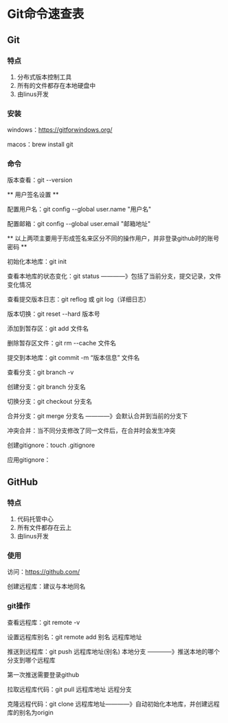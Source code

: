 # Git命令速查表

## Git

### 特点

1. 分布式版本控制工具
2. 所有的文件都存在本地硬盘中
3. 由linus开发

### 安装

windows：https://gitforwindows.org/

macos：brew install git

### 命令

版本查看：git --version

** 用户签名设置 **

配置用户名：git config --global user.name "用户名"

配置邮箱：git config --global user.email "邮箱地址" 

** 以上两项主要用于形成签名来区分不同的操作用户，并非登录github时的账号密码 **



初始化本地库：git init

查看本地库的状态变化：git status ————》包括了当前分支，提交记录，文件变化情况

查看提交版本日志：git reflog 或 git log（详细日志）

版本切换：git reset --hard 版本号



添加到暂存区：git add 文件名

删除暂存区文件：git rm --cache 文件名

提交到本地库：git commit -m “版本信息” 文件名



查看分支：git branch -v

创建分支：git branch 分支名

切换分支：git checkout 分支名

合并分支：git merge  分支名 ————》会默认合并到当前的分支下

冲突合并：当不同分支修改了同一文件后，在合并时会发生冲突

创建gitignore：touch .gitignore

应用gitignore：



## GitHub

### 特点

1. 代码托管中心
2. 所有文件都存在云上
3. 由linus开发

### 使用

访问：https://github.com/

创建远程库：建议与本地同名

### git操作

查看远程库：git remote -v

设置远程库别名：git remote add 别名 远程库地址

推送到远程库：git push 远程库地址(别名)  本地分支 ————》推送本地的哪个分支到哪个远程库

第一次推送需要登录github

拉取远程库代码：git pull 远程库地址 远程分支

克隆远程代码：git clone 远程库地址————》自动初始化本地库，并创建远程库的别名为origin


